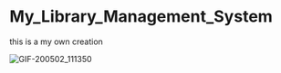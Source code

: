 # My_Library_Management_System
this is a my own creation

![GIF-200502_111350](https://user-images.githubusercontent.com/50085447/80856317-7d99b680-8c66-11ea-8371-374c802540c5.gif)
